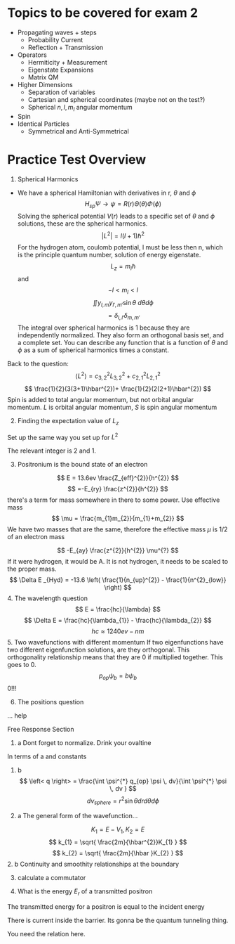 # Topics to be covered for exam 2 
- Propagating waves + steps
	- Probability Current
	- Reflection + Transmission 
- Operators
	- Hermiticity + Measurement
	- Eigenstate Expansions
	- Matrix QM
- Higher Dimensions 
	- Separation of variables
	- Cartesian and spherical coordinates (maybe not on the test?) 
	- Spherical $n,l,m_{l}$ angular momentum 
- Spin
- Identical Particles
	- Symmetrical and Anti-Symmetrical



# Practice Test Overview

1.  Spherical Harmonics

- We have a spherical Hamiltonian with derivatives in r, $\theta$ and $\phi$
$$
H_{sp} \Psi \to \psi = R(r)\Theta(\theta) \Phi(\phi)
$$
Solving the spherical potential $V(r)$ leads to a specific set of $\theta$ and $\phi$ solutions, these are the spherical harmonics. 
$$
|L^{2}| = l(l+1)\hbar^{2}
$$
For the hydrogen atom, coulomb potential, l must be less then n, which is the principle quantum number, solution of energy eigenstate.
$$
L_{z} = m_{l} \hbar
$$
and
$$
-l < m_{l} < l
$$
$$
\iint y_{l,m} y_{l',m'} \sin\theta \  d\theta d\phi
$$
$$
 = \delta_{l,l'} \delta_{m,m'}
$$
The integral over spherical harmonics is 1 because they are independently normalized. They also form an orthogonal basis set, and a complete set. You can describe any function that is a function of $\theta$ and $\phi$ as a sum of spherical harmonics times a constant.

Back to the question: 
$$
\left< L^{2} \right> = c_{3,2}^{2} L^{2}_{3,2} + c^{2}_{2,1} L^{2}_{2,1}
$$
$$
\frac{1}{2}(3(3+1)\hbar^{2})+ \frac{1}{2}(2(2+1)\hbar^{2})
$$
Spin is added to total angular momentum, but not orbital angular momentum. $L$ is orbital angular momentum, $S$ is spin angular momentum


2.  Finding the expectation value of $L_{z}$

Set up the same way you set up for $L^{2}$

The relevant integer is 2 and 1. 

3. Positronium is the bound state of an electron 

$$
E = 13.6ev  \frac{Z_{eff}^{2}}{h^{2}}
$$
$$
=-E_{ry} \frac{z^{2}}{h^{2}}
$$
there's a term for mass somewhere in there to some power. Use effective mass
$$
\mu  = \frac{m_{1}m_{2}}{m_{1}+m_{2}}
$$
We have two masses that are the same, therefore the effective mass $\mu$ is 1/2 of an electron mass 

$$
-E_{ay} \frac{z^{2}}{h^{2}} \mu^{?}
$$
If it were hydrogen, it would be A. It is not hydrogen, it needs to be scaled to the proper mass. 
$$
\Delta E _{Hyd} = -13.6 \left(  \frac{1}{n_{up}^{2}} - \frac{1}{n^{2}_{low}} \right)
$$
4. The wavelength question 
$$
E = \frac{hc}{\lambda} 
$$
$$
\Delta E = \frac{hc}{\lambda_{1}} - \frac{hc}{\lambda_{2}}
$$
$$
hc \approx 1240 ev - nm
$$
5. Two wavefunctions with different momentum
If two eigenfunctions have two different eigenfunction solutions, are they orthogonal. This orthogonality relationship means that they are 0 if multiplied together. This goes to 0. 
$$
p_{op} \psi_{b} = b\psi_{b}
$$
0!!!

6.  The positions question

... help


Free Response Section 

1. a 
Dont forget to normalize. 
	Drink your ovaltine

In terms of a and constants

1. b 
$$
\left< q \right>  = \frac{\int \psi^{*} q_{op} \psi \, dv}{\int \psi^{*} \psi \, dv } 
$$
$$
dv_{sphere} = r^{2}\sin\theta dr d\theta d\phi
$$

2. a
The general form of the wavefunction...

$$
K_1 = E - V_1, K_2 = E
$$
$$
k_{1} = \sqrt{ \frac{2m}{\hbar^{2}}K_{1} }
$$
$$
k_{2} = \sqrt{ \frac{2m}{\hbar }K_{2} }
$$
2. b
Continuity and smoothity relationships at the boundary 


3. calculate a commutator

4. What is the energy $E_{r}$ of a transmitted positron 

The transmitted energy for a positron is equal to the incident energy

There is current inside the barrier. Its gonna be the quantum tunneling thing. 

You need the relation here. 

